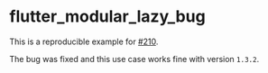 # flutter_modular_lazy_bug

This is a reproducible example for [#210](https://github.com/Flutterando/modular/issues/210).

The bug was fixed and this use case works fine with version `1.3.2`.
